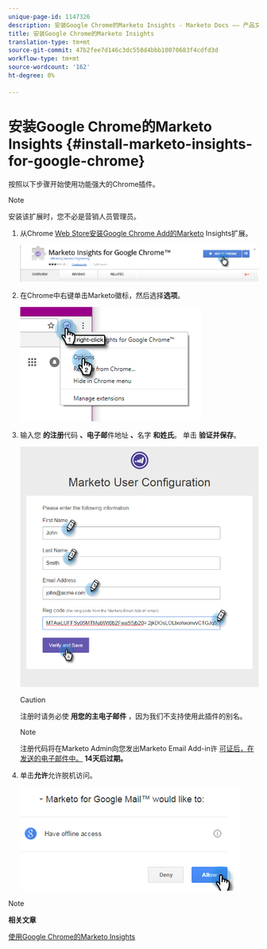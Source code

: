 ```yaml
---
unique-page-id: 1147326
description: 安装Google Chrome的Marketo Insights - Marketo Docs —— 产品文档
title: 安装Google Chrome的Marketo Insights
translation-type: tm+mt
source-git-commit: 47b2fee7d146c3dc558d4bbb10070683f4cdfd3d
workflow-type: tm+mt
source-wordcount: '162'
ht-degree: 0%

---
```



# 安装Google Chrome的Marketo Insights {#install-marketo-insights-for-google-chrome}

按照以下步骤开始使用功能强大的Chrome插件。

>[!NOTE]
>
>安装该扩展时，您不必是营销人员管理员。

1. 从Chrome [Web Store安装Google Chrome Add的Marketo](https://chrome.google.com/webstore/detail/marketo-for-google-mail/jjkfbhajlmoeegbjgjipliamplidmbjb) Insights扩展。

   ![](assets/image2015-10-5-10-3a24-3a7.png)

1. 在Chrome中右键单击Marketo徽标，然后选择**选项**。

   ![](assets/two.png)

1. 输入您 **的注册**&#x200B;代码 **、电子邮**&#x200B;件地址 **、**&#x200B;名字 **和姓氏**。 单击 **验证并保存**。

   ![](assets/three.png)

   >[!CAUTION]
   >
   >注册时请务必使 **用您的主电子邮件** ，因为我们不支持使用此插件的别名。

   >[!NOTE]
   >
   >注册代码将在Marketo Admin向您发出Marketo Email Add-in许 [可](http://docs.marketo.com/pages/viewpage.action?pageid=7510848)[证后，在发送的电子邮件中](../../../product-docs/marketo-sales-insight/msi-outlook-plugin/issue-a-marketo-email-add-in-license.md)[。](http://docs.marketo.com/pages/viewpage.action?pageid=7510848) **14天后过期。**

1. 单击**允许**允许脱机访问。

   ![](assets/image2015-10-5-10-3a34-3a1.png)

>[!NOTE]
>
>**相关文章**
>
>[使用Google Chrome的Marketo Insights](using-marketo-insights-for-google-chrome.md)

